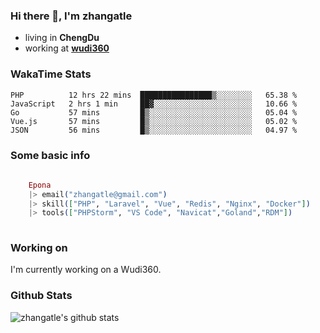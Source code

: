 ### Hi there 👋, I'm zhangatle

- living in **ChengDu**
- working at [**wudi360**](https://wudiads.com)

### WakaTime Stats
<!--START_SECTION:waka-->
```text
PHP          12 hrs 22 mins  ████████████████▒░░░░░░░░   65.38 % 
JavaScript   2 hrs 1 min     ██▓░░░░░░░░░░░░░░░░░░░░░░   10.66 % 
Go           57 mins         █▒░░░░░░░░░░░░░░░░░░░░░░░   05.04 % 
Vue.js       57 mins         █▒░░░░░░░░░░░░░░░░░░░░░░░   05.02 % 
JSON         56 mins         █▒░░░░░░░░░░░░░░░░░░░░░░░   04.97 % 
```
<!--END_SECTION:waka-->

### Some basic info

```elixir
	
	Epona
	|> email("zhangatle@gmail.com")
	|> skill(["PHP", "Laravel", "Vue", "Redis", "Nginx", "Docker"])
	|> tools(["PHPStorm", "VS Code", "Navicat","Goland","RDM"])
	
```

### Working on

I'm currently working on a Wudi360.

### Github Stats

![zhangatle's github stats](https://github-readme-stats.vercel.app/api?username=zhangatle&show_icons=true)

<!--
**zhangatle/zhangatle** is a ✨ _special_ ✨ repository because its `README.md` (this file) appears on your GitHub profile.

Here are some ideas to get you started:

- 🔭 I’m currently working on ...
- 🌱 I’m currently learning ...
- 👯 I’m looking to collaborate on ...
- 🤔 I’m looking for help with ...
- 💬 Ask me about ...
- 📫 How to reach me: ...
- 😄 Pronouns: ...
- ⚡ Fun fact: ...
-->
